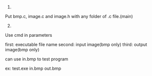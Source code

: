 1.
Put bmp.c, image.c and image.h with any folder of .c file.(main)

2.
Use cmd in parameters

first: executable file name
second: input image(bmp only)
third: output image(bmp only)

can use in.bmp to test program

ex: 
test.exe in.bmp out.bmp